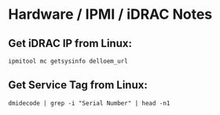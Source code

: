# Hardware / IPMI / iDRAC Notes

## Get iDRAC IP from Linux:
`ipmitool mc getsysinfo delloem_url`

## Get Service Tag from Linux:
`dmidecode | grep -i "Serial Number" | head -n1`